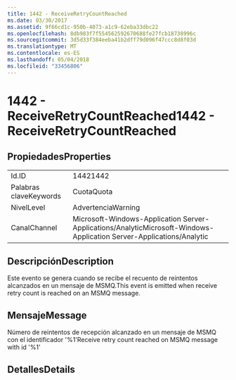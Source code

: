 ```yaml
---
title: 1442 - ReceiveRetryCountReached
ms.date: 03/30/2017
ms.assetid: 9f66cd1c-950b-4073-a1c9-62eba33dbc22
ms.openlocfilehash: 8db983f7f554562592670688fe27fcb18738996c
ms.sourcegitcommit: 3d5d33f384eeba41b2dff79d096f47ccc8d8f03d
ms.translationtype: MT
ms.contentlocale: es-ES
ms.lasthandoff: 05/04/2018
ms.locfileid: "33456806"
---
```

# <a name="1442---receiveretrycountreached"></a><span data-ttu-id="76d20-102">1442 - ReceiveRetryCountReached</span><span class="sxs-lookup"><span data-stu-id="76d20-102">1442 - ReceiveRetryCountReached</span></span>
## <a name="properties"></a><span data-ttu-id="76d20-103">Propiedades</span><span class="sxs-lookup"><span data-stu-id="76d20-103">Properties</span></span>  
  
|||  
|-|-|  
|<span data-ttu-id="76d20-104">Id.</span><span class="sxs-lookup"><span data-stu-id="76d20-104">ID</span></span>|<span data-ttu-id="76d20-105">1442</span><span class="sxs-lookup"><span data-stu-id="76d20-105">1442</span></span>|  
|<span data-ttu-id="76d20-106">Palabras clave</span><span class="sxs-lookup"><span data-stu-id="76d20-106">Keywords</span></span>|<span data-ttu-id="76d20-107">Cuota</span><span class="sxs-lookup"><span data-stu-id="76d20-107">Quota</span></span>|  
|<span data-ttu-id="76d20-108">Nivel</span><span class="sxs-lookup"><span data-stu-id="76d20-108">Level</span></span>|<span data-ttu-id="76d20-109">Advertencia</span><span class="sxs-lookup"><span data-stu-id="76d20-109">Warning</span></span>|  
|<span data-ttu-id="76d20-110">Canal</span><span class="sxs-lookup"><span data-stu-id="76d20-110">Channel</span></span>|<span data-ttu-id="76d20-111">Microsoft-Windows-Application Server-Applications/Analytic</span><span class="sxs-lookup"><span data-stu-id="76d20-111">Microsoft-Windows-Application Server-Applications/Analytic</span></span>|  
  
## <a name="description"></a><span data-ttu-id="76d20-112">Descripción</span><span class="sxs-lookup"><span data-stu-id="76d20-112">Description</span></span>  
 <span data-ttu-id="76d20-113">Este evento se genera cuando se recibe el recuento de reintentos alcanzados en un mensaje de MSMQ.</span><span class="sxs-lookup"><span data-stu-id="76d20-113">This event is emitted when receive retry count is reached on an MSMQ message.</span></span>  
  
## <a name="message"></a><span data-ttu-id="76d20-114">Mensaje</span><span class="sxs-lookup"><span data-stu-id="76d20-114">Message</span></span>  
 <span data-ttu-id="76d20-115">Número de reintentos de recepción alcanzado en un mensaje de MSMQ con el identificador '%1'</span><span class="sxs-lookup"><span data-stu-id="76d20-115">Receive retry count reached on MSMQ message with id '%1'</span></span>  
  
## <a name="details"></a><span data-ttu-id="76d20-116">Detalles</span><span class="sxs-lookup"><span data-stu-id="76d20-116">Details</span></span>
